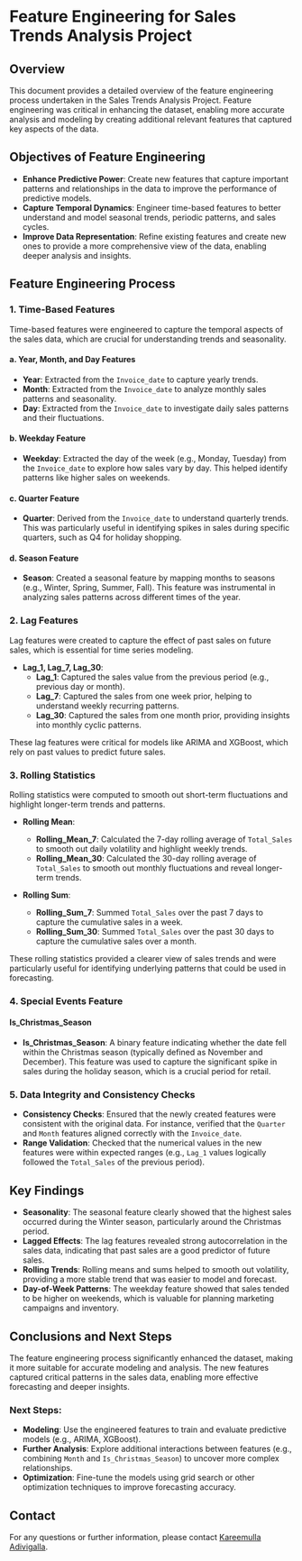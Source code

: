 # Feature Engineering for Sales Trends Analysis Project

## Overview

This document provides a detailed overview of the feature engineering process undertaken in the Sales Trends Analysis Project. Feature engineering was critical in enhancing the dataset, enabling more accurate analysis and modeling by creating additional relevant features that captured key aspects of the data.

## Objectives of Feature Engineering

- **Enhance Predictive Power**: Create new features that capture important patterns and relationships in the data to improve the performance of predictive models.
- **Capture Temporal Dynamics**: Engineer time-based features to better understand and model seasonal trends, periodic patterns, and sales cycles.
- **Improve Data Representation**: Refine existing features and create new ones to provide a more comprehensive view of the data, enabling deeper analysis and insights.

## Feature Engineering Process

### 1. Time-Based Features

Time-based features were engineered to capture the temporal aspects of the sales data, which are crucial for understanding trends and seasonality.

#### a. **Year, Month, and Day Features**
- **Year**: Extracted from the `Invoice_date` to capture yearly trends.
- **Month**: Extracted from the `Invoice_date` to analyze monthly sales patterns and seasonality.
- **Day**: Extracted from the `Invoice_date` to investigate daily sales patterns and their fluctuations.

#### b. **Weekday Feature**
- **Weekday**: Extracted the day of the week (e.g., Monday, Tuesday) from the `Invoice_date` to explore how sales vary by day. This helped identify patterns like higher sales on weekends.

#### c. **Quarter Feature**
- **Quarter**: Derived from the `Invoice_date` to understand quarterly trends. This was particularly useful in identifying spikes in sales during specific quarters, such as Q4 for holiday shopping.

#### d. **Season Feature**
- **Season**: Created a seasonal feature by mapping months to seasons (e.g., Winter, Spring, Summer, Fall). This feature was instrumental in analyzing sales patterns across different times of the year.

### 2. Lag Features

Lag features were created to capture the effect of past sales on future sales, which is essential for time series modeling.

- **Lag_1, Lag_7, Lag_30**:
  - **Lag_1**: Captured the sales value from the previous period (e.g., previous day or month).
  - **Lag_7**: Captured the sales from one week prior, helping to understand weekly recurring patterns.
  - **Lag_30**: Captured the sales from one month prior, providing insights into monthly cyclic patterns.

These lag features were critical for models like ARIMA and XGBoost, which rely on past values to predict future sales.

### 3. Rolling Statistics

Rolling statistics were computed to smooth out short-term fluctuations and highlight longer-term trends and patterns.

- **Rolling Mean**:
  - **Rolling_Mean_7**: Calculated the 7-day rolling average of `Total_Sales` to smooth out daily volatility and highlight weekly trends.
  - **Rolling_Mean_30**: Calculated the 30-day rolling average of `Total_Sales` to smooth out monthly fluctuations and reveal longer-term trends.

- **Rolling Sum**:
  - **Rolling_Sum_7**: Summed `Total_Sales` over the past 7 days to capture the cumulative sales in a week.
  - **Rolling_Sum_30**: Summed `Total_Sales` over the past 30 days to capture the cumulative sales over a month.

These rolling statistics provided a clearer view of sales trends and were particularly useful for identifying underlying patterns that could be used in forecasting.

### 4. Special Events Feature

#### **Is_Christmas_Season**
- **Is_Christmas_Season**: A binary feature indicating whether the date fell within the Christmas season (typically defined as November and December). This feature was used to capture the significant spike in sales during the holiday season, which is a crucial period for retail.

### 5. Data Integrity and Consistency Checks

- **Consistency Checks**: Ensured that the newly created features were consistent with the original data. For instance, verified that the `Quarter` and `Month` features aligned correctly with the `Invoice_date`.
- **Range Validation**: Checked that the numerical values in the new features were within expected ranges (e.g., `Lag_1` values logically followed the `Total_Sales` of the previous period).

## Key Findings

- **Seasonality**: The seasonal feature clearly showed that the highest sales occurred during the Winter season, particularly around the Christmas period.
- **Lagged Effects**: The lag features revealed strong autocorrelation in the sales data, indicating that past sales are a good predictor of future sales.
- **Rolling Trends**: Rolling means and sums helped to smooth out volatility, providing a more stable trend that was easier to model and forecast.
- **Day-of-Week Patterns**: The weekday feature showed that sales tended to be higher on weekends, which is valuable for planning marketing campaigns and inventory.

## Conclusions and Next Steps

The feature engineering process significantly enhanced the dataset, making it more suitable for accurate modeling and analysis. The new features captured critical patterns in the sales data, enabling more effective forecasting and deeper insights.

### Next Steps:
- **Modeling**: Use the engineered features to train and evaluate predictive models (e.g., ARIMA, XGBoost).
- **Further Analysis**: Explore additional interactions between features (e.g., combining `Month` and `Is_Christmas_Season`) to uncover more complex relationships.
- **Optimization**: Fine-tune the models using grid search or other optimization techniques to improve forecasting accuracy.

## Contact

For any questions or further information, please contact [Kareemulla Adivigalla](kareemullaa@outlook.com).
